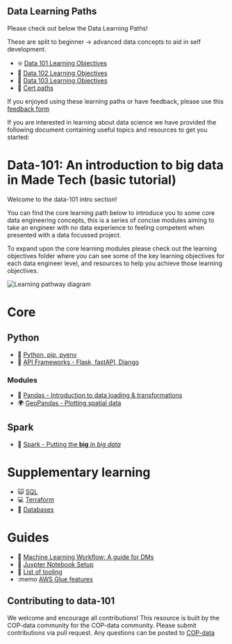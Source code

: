 ## Data Learning Paths

Please check out below the Data Learning Paths!

These are split to beginner -> advanced data concepts to aid in self development.

- :sparkle: [Data 101 Learning Objectives](data_learning_paths/data_101.md)
- :mechanical_arm: [Data 102 Learning Objectives](data_learning_paths/data_102.md)
- :crystal_ball: [Data 103 Learning Objectives](data_learning_paths/data_103.md)
- :floppy_disk: [Cert paths](data_learning_paths/certs.md)

If you enjoyed using these learning paths or have feedback, please use this [feedback form](https://madetech.typeform.com/datalearning)

If you are interested in learning about data science we have provided the following document containing useful topics and resources to get you started:

# Data-101: An introduction to big data in Made Tech (basic tutorial)

Welcome to the data-101 intro section!

You can find the core learning path below to introduce you to some core data engineering concepts, this is a series of concise modules aiming to take an engineer with no data experience to feeling competent when presented with a data focussed project.

To expand upon the core learning modules please check out the learning objectives folder where you can see some of the key learning objectives for each data engineer level, and resources to help you achieve those learning objectives.

![Learning pathway diagram](https://github.com/madetech/data-101/blob/main/images/learningpathway.png?raw=true)

# Core

## Python
 - :snake: [Python, pip, pyenv](modules/core/Python.md)
 - :satellite: [API Frameworks - Flask, fastAPI, Django](modules/core/ApiFrameworks.md)

### Modules
 - :panda_face: [Pandas - Introduction to data loading & transformations](modules/core/Python%20modules/Pandas.md)
 - :earth_africa: [GeoPandas - Plotting spatial data](modules/core/Python%20modules/geopandas.md)

## Spark
 - :sparkler: [Spark - Putting the **big** in *big data*](modules/core/Spark.md)


# Supplementary learning

- :scream_cat: [SQL](modules/supplementary/SQL.md)
- :computer: [Terraform](modules/supplementary/Terraform.md)
- :floppy_disk: [Databases](modules/supplementary/Databases.md)

# Guides
 - :robot: [Machine Learning Workflow: A guide for DMs](guides/machine_learning_workflow.md)
 - :book: [Juypter Notebook Setup](guides/jupyter_setup.md)
-  :pencil: [List of tooling](guides/tooling.md)
-  :memo [AWS Glue features](guides/AWS_Glue_Features.md)


## Contributing to data-101
We welcome and encourage all contributions! This resource is built by the COP-data community for the COP-data community.
Please submit contributions via pull request.
Any questions can be posted to [COP-data](https://madetechteam.slack.com/archives/C01PTEPED6G)

